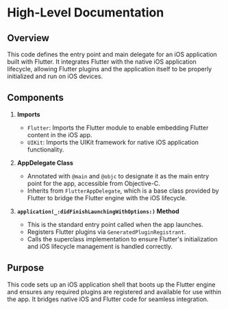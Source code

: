 # High-Level Documentation

## Overview

This code defines the entry point and main delegate for an iOS application built with Flutter. It integrates Flutter with the native iOS application lifecycle, allowing Flutter plugins and the application itself to be properly initialized and run on iOS devices.

## Components

1. **Imports**
    - `Flutter`: Imports the Flutter module to enable embedding Flutter content in the iOS app.
    - `UIKit`: Imports the UIKit framework for native iOS application functionality.

2. **AppDelegate Class**
    - Annotated with `@main` and `@objc` to designate it as the main entry point for the app, accessible from Objective-C.
    - Inherits from `FlutterAppDelegate`, which is a base class provided by Flutter to bridge the Flutter engine with the iOS lifecycle.

3. **`application(_:didFinishLaunchingWithOptions:)` Method**
    - This is the standard entry point called when the app launches.
    - Registers Flutter plugins via `GeneratedPluginRegistrant`.
    - Calls the superclass implementation to ensure Flutter's initialization and iOS lifecycle management is handled correctly.

## Purpose

This code sets up an iOS application shell that boots up the Flutter engine and ensures any required plugins are registered and available for use within the app. It bridges native iOS and Flutter code for seamless integration.
